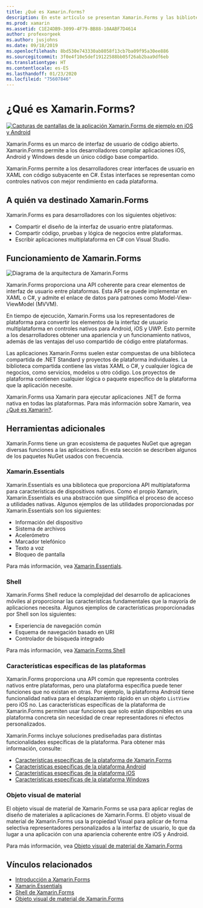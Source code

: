 ```yaml
---
title: ¿Qué es Xamarin.Forms?
description: En este artículo se presentan Xamarin.Forms y las bibliotecas relacionadas.
ms.prod: xamarin
ms.assetid: C1E24DB9-3099-4F79-BB88-10AABF7D4614
author: profexorgeek
ms.author: jusjohns
ms.date: 09/18/2019
ms.openlocfilehash: 8bd530e743330ab8058f13cb7ba09f95a30ee886
ms.sourcegitcommit: 3f0e4f10e5def19122588bb05f26ab2baa9df6eb
ms.translationtype: HT
ms.contentlocale: es-ES
ms.lasthandoff: 01/23/2020
ms.locfileid: "75607846"
---
```

# <a name="what-is-xamarinforms"></a>¿Qué es Xamarin.Forms?

[![Capturas de pantallas de la aplicación Xamarin.Forms de ejemplo en iOS y Android](what-is-xamarin-forms-images/xamarin-forms-app-cropped.png)](what-is-xamarin-forms-images/xamarin-forms-app.png#lightbox)

Xamarin.Forms es un marco de interfaz de usuario de código abierto. Xamarin.Forms permite a los desarrolladores compilar aplicaciones iOS, Android y Windows desde un único código base compartido.

Xamarin.Forms permite a los desarrolladores crear interfaces de usuario en XAML con código subyacente en C#. Estas interfaces se representan como controles nativos con mejor rendimiento en cada plataforma.

## <a name="who-xamarinforms-is-for"></a>A quién va destinado Xamarin.Forms

Xamarin.Forms es para desarrolladores con los siguientes objetivos:

- Compartir el diseño de la interfaz de usuario entre plataformas.
- Compartir código, pruebas y lógica de negocios entre plataformas.
- Escribir aplicaciones multiplataforma en C# con Visual Studio.

## <a name="how-xamarinforms-works"></a>Funcionamiento de Xamarin.Forms

![Diagrama de la arquitectura de Xamarin.Forms](what-is-xamarin-forms-images/xamarin-forms-architecture.png)

Xamarin.Forms proporciona una API coherente para crear elementos de interfaz de usuario entre plataformas. Esta API se puede implementar en XAML o C#, y admite el enlace de datos para patrones como Model-View-ViewModel (MVVM).

En tiempo de ejecución, Xamarin.Forms usa los representadores de plataforma para convertir los elementos de la interfaz de usuario multiplataforma en controles nativos para Android, iOS y UWP. Esto permite a los desarrolladores obtener una apariencia y un funcionamiento nativos, además de las ventajas del uso compartido de código entre plataformas.

Las aplicaciones Xamarin.Forms suelen estar compuestas de una biblioteca compartida de .NET Standard y proyectos de plataforma individuales. La biblioteca compartida contiene las vistas XAML o C#, y cualquier lógica de negocios, como servicios, modelos u otro código. Los proyectos de plataforma contienen cualquier lógica o paquete específico de la plataforma que la aplicación necesite.

Xamarin.Forms usa Xamarin para ejecutar aplicaciones .NET de forma nativa en todas las plataformas. Para más información sobre Xamarin, vea [¿Qué es Xamarin?](~/get-started/what-is-xamarin.md).

## <a name="additional-tools"></a>Herramientas adicionales

Xamarin.Forms tiene un gran ecosistema de paquetes NuGet que agregan diversas funciones a las aplicaciones. En esta sección se describen algunos de los paquetes NuGet usados con frecuencia.

### <a name="xamarinessentials"></a>Xamarin.Essentials

Xamarin.Essentials es una biblioteca que proporciona API multiplataforma para características de dispositivos nativos. Como el propio Xamarin, Xamarin.Essentials es una abstracción que simplifica el proceso de acceso a utilidades nativas. Algunos ejemplos de las utilidades proporcionadas por Xamarin.Essentials son los siguientes:

- Información del dispositivo
- Sistema de archivos
- Acelerómetro
- Marcador telefónico
- Texto a voz
- Bloqueo de pantalla

Para más información, vea [Xamarin.Essentials](~/essentials/index.md).

### <a name="shell"></a>Shell

Xamarin.Forms Shell reduce la complejidad del desarrollo de aplicaciones móviles al proporcionar las características fundamentales que la mayoría de aplicaciones necesita. Algunos ejemplos de características proporcionadas por Shell son los siguientes:

- Experiencia de navegación común
- Esquema de navegación basado en URI
- Controlador de búsqueda integrado

Para más información, vea [Xamarin.Forms Shell](~/xamarin-forms/app-fundamentals/shell/index.md)

### <a name="platform-specifics"></a>Características específicas de las plataformas

Xamarin.Forms proporciona una API común que representa controles nativos entre plataformas, pero una plataforma específica puede tener funciones que no existan en otras. Por ejemplo, la plataforma Android tiene funcionalidad nativa para el desplazamiento rápido en un objeto `ListView` pero iOS no. Las características específicas de la plataforma de Xamarin.Forms permiten usar funciones que solo están disponibles en una plataforma concreta sin necesidad de crear representadores ni efectos personalizados.

Xamarin.Forms incluye soluciones prediseñadas para distintas funcionalidades específicas de la plataforma. Para obtener más información, consulte:

- [Características específicas de la plataforma de Xamarin.Forms](~/xamarin-forms/platform/platform-specifics/index.md)
- [Características específicas de la plataforma Android](~/xamarin-forms/platform/android/index.md)
- [Características específicas de la plataforma iOS](~/xamarin-forms/platform/ios/index.md)
- [Características específicas de la plataforma Windows](~/xamarin-forms/platform/windows/index.md)

### <a name="material-visual"></a>Objeto visual de material

El objeto visual de material de Xamarin.Forms se usa para aplicar reglas de diseño de materiales a aplicaciones de Xamarin.Forms. El objeto visual de material de Xamarin.Forms usa la propiedad Visual para aplicar de forma selectiva representadores personalizados a la interfaz de usuario, lo que da lugar a una aplicación con una apariencia coherente entre iOS y Android.

Para más información, vea [Objeto visual de material de Xamarin.Forms](~/xamarin-forms/user-interface/visual/material-visual.md)

## <a name="related-links"></a>Vínculos relacionados

- [Introducción a Xamarin.Forms](~/xamarin-forms/index.yml)
- [Xamarin.Essentials](~/essentials/index.md)
- [Shell de Xamarin.Forms](~/xamarin-forms/app-fundamentals/shell/index.md)
- [Objeto visual de material de Xamarin.Forms](~/xamarin-forms/user-interface/visual/material-visual.md)
